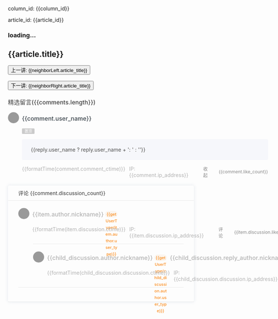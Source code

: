 <p>column_id: {{column_id}}</p>
<p>article_id: {{article_id}}</p>

<h3 v-if="loading">loading...</h3>

<h2>{{article.title}}</h2>
<div v-html="article.content"></div>
<div>
  <button @click="jump(column_id, neighborLeft.id, 'prev')">上一讲: {{neighborLeft.article_title}}</button>
  <br />
  <br />
  <button @click="jump(column_id, neighborRight.id, 'next')">下一讲: {{neighborRight.article_title}}</button>
</div>

<div class="comments-wrap">
  <div class="index_comments">精选留言({{comments.length}})</div>
  <div v-for="comment in comments" :key="comment.id" class="comment_panel">
    <div class="comment_main">
      <div class="avatar" :class="comment.is_pvip ? 'avatar-pvip' : ''" style="width: 30px; height: 30px;">
        <!-- TODO 图片懒加载 -->
        <!-- <img class="avatar-img" /> -->
        <img class="avatar" :src="comment.user_header" />
        <i v-if="comment.is_pvip" class="iconfont icon-vip-fill pvip-logo"></i>
      </div>
      <div class="comment_info">
        <div class="user_name">{{comment.user_name}}</div>
        <div class="comment_topTag" v-if="comment.comment_is_top">置顶</div>
        <div class="comment_content" v-html="comment.comment_content"></div>
        <div class="comment_replies" v-if="comment.replies && comment.replies.length" v-for="reply in comment.replies">
          <p class="comment_reply_content">{{reply.user_name ? reply.user_name + ': ' : ''}}<span v-html="reply.content"></span></p>
        </div>
        <div class="comment_control">
          <div style="display: flex;">
            <div class="comment_ctime">{{formatTime(comment.comment_ctime)}}</div>
            <div class="comment_ctime">IP: {{comment.ip_address}}</div>
          </div>
          <div class="comment_actions">
            <div class="comment_btnComment" :class="comment.expand ? 'comment_btnComment_on' : ''" @click="toggleDiscussion(comment)">
              <span class="iconfont icon-message"></span>
              <span v-if="comment.expand">收起</span>
              <template v-else>
                <span v-if="comment.discussion_count > 0">{{comment.discussion_count}}</span>
              </template>
            </div>
            <div class="comment_btnPraise" :class="comment.had_liked ? 'comment_btnPraise_on' : ''">
              <span class="iconfont icon-praise"></span>
              <span v-if="comment.like_count > 0">{{comment.like_count}}</span>
            </div>
          </div>
        </div>
      </div>
    </div>
    <div class="comment_nest_wrap" v-if="comment.expand">
      <div class="comment_nest_title">评论 {{comment.discussion_count}}</div>
      <div class="comment_nest_list">
        <div class="comment_nest_rootItem" v-for="item in comment.discussions" :key="item.discussion.id">
          <div class="comment_nest_commentRoot">
            <div class="avatar" :class="item.author.is_pvip ? 'avatar-pvip' : ''" style="width: 30px; height: 30px;">
              <img class="avatar" :src="item.author.avatar" />
              <i v-if="item.author.is_pvip" class="iconfont icon-vip-fill pvip-logo"></i>
            </div>
            <div class="comment_nest_info">
              <div class="comment_nest_userInfo">
                <div class="comment_nest_userInfo_userName">{{item.author.nickname}}</div>
                <div class="comment_nest_userInfo_mark" v-if="getUserType(item.author.user_type)">{{getUserType(item.author.user_type)}}</div>
              </div>
              <div class="comment_nest_discussion_content" v-html="item.discussion.discussion_content"></div>
              <div class="comment_control">
                <div style="display: flex;">
                  <div class="comment_ctime">{{formatTime(item.discussion.ctime)}}</div>
                  <div class="comment_ctime">IP: {{item.discussion.ip_address}}</div>
                </div>
                <div class="comment_actions">
                  <div class="comment_btnComment">
                    <span class="iconfont icon-message"></span>评论
                  </div>
                  <div class="comment_btnPraise" :class="item.discussion.is_liked ? 'comment_btnPraise_on' : ''">
                    <span class="iconfont icon-praise"></span>
                    <span v-if="item.discussion.likes_number > 0">{{item.discussion.likes_number}}</span>
                  </div>
                </div>
              </div>
            </div>
          </div>
          <div class="comment_nest_commentChildWrap" v-if="item.child_discussion_number > 0">
            <div class="comment_nest_commentChildItem" v-for="child_discussion in item.child_discussions" :key="child_discussion.discussion.id">
              <div class="avatar" :class="child_discussion.author.is_pvip ? 'avatar-pvip' : ''" style="width: 30px; height: 30px;">
                <img class="avatar" :src="child_discussion.author.avatar" />
                <i v-if="child_discussion.author.is_pvip" class="iconfont icon-vip-fill pvip-logo"></i>
              </div>
              <div class="comment_nest_info">
                <div class="comment_nest_userInfo">
                  <div class="comment_nest_userInfo_userName">{{child_discussion.author.nickname}}</div>
                  <div class="comment_nest_userInfo_mark" v-if="getUserType(child_discussion.author.user_type)">{{getUserType(child_discussion.author.user_type)}}</div>
                  <div class="comment_nest_toIcon iconfont icon-arrow-right-filling" style="margin-left: 4px; margin-right: 4px;font-size: 12px;"></div>
                  <div class="comment_nest_userInfo_userName">{{child_discussion.reply_author.nickname}}</div>
                  <div class="comment_nest_userInfo_mark" v-if="getUserType(child_discussion.reply_author.user_type)">{{getUserType(child_discussion.reply_author.user_type)}}</div>
                </div>
                <div class="comment_nest_discussion_content" v-html="child_discussion.discussion.discussion_content"></div>
                <div class="comment_control">
                  <div style="display: flex;">
                    <div class="comment_ctime">{{formatTime(child_discussion.discussion.ctime)}}</div>
                    <div class="comment_ctime">IP: {{child_discussion.discussion.ip_address}}</div>
                  </div>
                  <div class="comment_actions">
                    <div class="comment_btnComment">
                      <span class="iconfont icon-message"></span>评论
                    </div>
                    <div class="comment_btnPraise" :class="child_discussion.discussion.is_liked ? 'comment_btnPraise_on' : ''">
                      <span class="iconfont icon-praise"></span>
                      <span v-if="child_discussion.discussion.likes_number > 0">{{child_discussion.discussion.likes_number}}</span>
                    </div>
                  </div>
                </div>
              </div>
            </div>
          </div>
        </div>
      </div>
    </div>
  </div>
</div>

<script setup>
import { ref, computed, onMounted, nextTick } from 'vue'
import { useRoute, useRouter } from 'vue-router'
import axios from 'axios'
import hljs from 'highlight.js'
// import 'highlight.js/styles/github.css'
import 'highlight.js/styles/atom-one-dark.css'

const route = useRoute()
const router = useRouter()
const loading = ref(false)
const article = ref({})
const neighborLeft = computed(() => {
  return article.value?.neighbors?.left || {}
})
const neighborRight = computed(() => {
  return article.value?.neighbors?.right || {}
})
const comments = computed(() => {
  // return (article.value?.comments || []).map(item => ({ ...item, expand: false }))
  return article.value?.comments || []
})

// const { column_id, article_id } = route.query
const column_id = computed(() => route.query.column_id)
const article_id = computed(() => route.query.article_id)
// const baseUrl = window.location.protocol + '//' + window.location.host
const baseUrl = '/study'

function getArticle(column_id, article_id) {
  return new Promise((resolve, reject) => {
    loading.value = true
    axios({
      url: `${baseUrl}/geektime/column/list/${column_id}/${article_id}.json`,
      method: 'GET'
    }).then(res => {
      loading.value = false
      console.log('[getArticle] axios then:', res)
      const { status, data } = res
      if (status === 200 && data) {
        data.comments = (data.comments || []).map(item => ({ ...item, expand: false }))
        document.title = data.title
        article.value = data
        nextTick(() => hljs.highlightAll())
        resolve(data)
      } else {
        alert('[getArticle] axios status:' + status)
        reject(res)
      }
    }).catch(err => {
      loading.value = false
      console.error('[getArticle] axios catch:', err)
      alert('[getArticle] catch error:' + err.message)
      reject(err)
    })
  })
}

async function jump(column_id, article_id, action) {
  if (!article_id) {
    if (action === 'prev') {
      alert('已经是第一讲')
    } else if (action === 'next') {
      alert('已经是最后一讲')
    }
    return
  }

  await getArticle(column_id, article_id)

  // window.scroll({
  //   top: 0,
  //   behavior: 'smooth'
  // })
  // window.scrollTo({
  //   top: 0,
  //   behavior: 'smooth'
  // })

  router.replace({
    path: '/geektime/column/article',
    query: {
      column_id,
      article_id
    }
  })
  // window.location.href = `./article.html?column_id=${column_id}&article_id=${article_id}`
}

function getUserType(user_type) {
  const typeMap = {
    2: '作者',
    4: '编辑',
    8: '编辑',
  }
  return typeMap[user_type] || ''
}

function formatTime(time) {
  const _t = new Date(time * 1000)
  const y = _t.getFullYear()
  const M = _t.getMonth() + 1
  const d = _t.getDate()
  const h = _t.getHours()
  const m = _t.getMinutes()
  const s = _t.getSeconds()
  return [
    [
      y,
      M >= 10 ? M : '0' + M,
      d >= 10 ? d : '0' + d,
    ].join('-'),
    [
      h >= 10 ? h : '0' + h,
      m >= 10 ? m : '0' + m,
      s >= 10 ? s : '0' + s,
    ].join(':'),
  ].join(' ')
}

function toggleDiscussion(comment) {
  if (comment.discussion_count > 0) {
    comment.expand = !comment.expand
  }
}

onMounted(() => {
  getArticle(column_id.value, article_id.value)
})
</script>

<style>
video {
  max-width: 100%;
}

.comments-wrap {
  margin-top: 20px;
}
.index_comments {
  font-size: 16px;
  color: #404040;
  font-weight: 500;
  -webkit-font-smoothing: antialiased;
  position: relative;
  z-index: 1;
  margin-bottom: 1rem;
}
.comment_panel {
  margin-bottom: 20px;
  border-bottom: 1px solid #e9e9e999;
  color: #adbac7;
}
.comment_main {
  display: flex;
}
.avatar {
  position: relative;
  flex-shrink: 0;
  border-radius: 50%;
  background-color: #999;
}
.avatar.avatar-pvip {
  padding: 2px;
  border: 0.5px solid #fdd397;
}
.avatar-img {
  display: block;
  -o-object-fit: contain;
  object-fit: contain;
  width: 100%;
  height: 100%;
  border-radius: 50%;
}
.pvip-logo {
  position: absolute;
  right: -1px;
  bottom: 0;
  width: 13px;
  height: 13px;
  color: #fdd397;
}
.comment_info {
  flex-grow: 1;
  margin-left: 0.5rem;
  padding-bottom: 20px;
}
.user_name {
  font-size: 16px;
  color: #3d464d;
  font-weight: 500;
  -webkit-font-smoothing: antialiased;
  line-height: 34px;
}
.comment_topTag {
  width: 34px;
  height: 15px;
  line-height: 15px;
  overflow: hidden;
  font-size: 10px;
  color: #fff;
  background: #cbcbcb;
  text-align: center;
  display: inline-block;
  border-radius: 2px;
  vertical-align: top;
  margin-top: 10px;
  font-weight: 400;
}
.comment_content {
  margin-top: 12px;
  color: #505050;
  -webkit-font-smoothing: antialiased;
  font-size: 14px;
  font-weight: 400;
  white-space: pre-wrap;
  word-break: break-all;
  line-height: 24px;
}
.comment_replies {
  margin-top: 10px;
  border-radius: 4px;
  background-color: #f6f7fb;
}
.comment_reply_content {
  color: #505050;
  -webkit-font-smoothing: antialiased;
  font-size: 14px;
  font-weight: 400;
  white-space: pre-wrap;
  word-break: break-word;
  padding: 20px 20px 20px 24px;
}

.comment_control {
  display: flex;
  align-items: center;
  justify-content: space-between;
  margin-top: 15px;
}
.comment_ctime {
  margin-right: 10px;
  font-size: 14px;
  color: #b2b2b2;
}
.comment_actions {
  display: flex;
  align-items: center;
  font-size: 12px;
  color: #888;
}
.discussion_count {
  margin-right: 44px;
}
.discussion_count,
.like_count {
  display: flex;
  align-items: center;
  cursor: pointer;
  -webkit-user-select: none;
  -moz-user-select: none;
  -ms-user-select: none;
  user-select: none;
}
.discussion_count:hover,
.like_count:hover {
  color: #fa8919;
}

.comment_nest_wrap {
  padding-bottom: 38px;
  border-radius: 4px;
  box-shadow: 0 0 8px 1px rgb(140 163 191 / 18%);
}
.comment_nest_title {
  padding: 10px 0 10px 28px;
  border-bottom: 1px solid #e9e9e9;
  font-size: 14px;
  font-weight: 400;
  color: #353535;
}
.comment_nest_list {
  padding: 0 28px;
}
.comment_nest_rootItem {
  width: 100%;
  margin-top: 20px;
  border-bottom: 1px solid #e9e9e9;
}
.comment_nest_commentRoot {
  display: flex;
}
.comment_nest_info {
  flex-grow: 1;
  margin-left: 0.5rem;
  padding-bottom: 14px;
}
.comment_nest_userInfo {
  display: flex;
  flex-direction: row;
  align-items: center;
}
.comment_nest_userInfo_userName {
  display: flex;
  align-items: center;
  line-height: 34px;
  font-size: 16px;
  font-weight: 500;
  color: rgb(178, 178, 178);
}
.comment_nest_userInfo_mark {
  width: 34px;
  height: 18px;
  margin-left: 4px;
  line-height: 18px;
  border-radius: 9px;
  font-size: 11px;
  font-weight: 500;
  text-align: center;
  color: #fa8919;
  background: #fbf5ee;
}
.comment_nest_discussion_content {
  margin-top: 10px;
  line-height: 24px;
  -webkit-font-smoothing: antialiased;
  white-space: pre-wrap;
  word-break: break-word;
  font-size: 14px;
  font-weight: 400;
  color: #505050;
}

.comment_actions {
  display: flex;
  align-items: center;
}
.comment_btnComment,
.comment_btnPraise {
  margin-left: 30px;
  display: flex;
  align-items: center;
  text-decoration: none;
  cursor: pointer;
  -webkit-user-select: none;
  -moz-user-select: none;
  -ms-user-select: none;
  user-select: none;
  font-size: 12px;
  font-weight: 400;
  color: #888;
}
.comment_btnComment.comment_btnComment_on,
.comment_btnPraise.comment_btnPraise_on {
  color: #fa8919;
}
.comment_btnComment:hover,
.comment_btnPraise:hover {
  color: #fa8919;
}

.comment_nest_commentChildWrap {
  margin-left: 40px;
}
.comment_nest_commentChildItem {
  display: flex;
  padding-top: 20px;
  border-top: 1px solid #e9e9e9;
  transition: border-top .3s ease;
}
</style>

